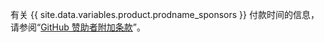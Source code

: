 有关 {{ site.data.variables.product.prodname_sponsors }} 付款时间的信息，请参阅“[GitHub 赞助者附加条款](/github/site-policy/github-sponsors-additional-terms#43-payment-timing)”。
